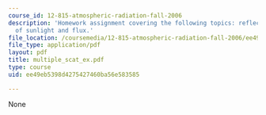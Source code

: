 ```yaml
---
course_id: 12-815-atmospheric-radiation-fall-2006
description: 'Homework assignment covering the following topics: reflection and transmission
  of sunlight and flux.'
file_location: /coursemedia/12-815-atmospheric-radiation-fall-2006/ee49eb5398d4275427460ba56e583585_multiple_scat_ex.pdf
file_type: application/pdf
layout: pdf
title: multiple_scat_ex.pdf
type: course
uid: ee49eb5398d4275427460ba56e583585

---
```

None